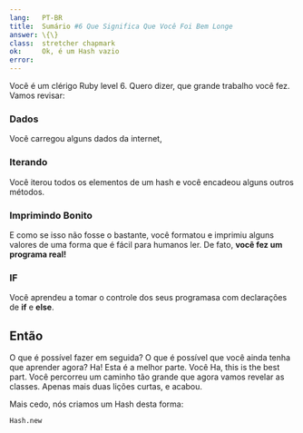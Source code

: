 ```yaml
---
lang:   PT-BR
title:  Sumário #6 Que Significa Que Você Foi Bem Longe
answer: \{\}
class:  stretcher chapmark
ok:     Ok, é um Hash vazio
error:  
---
```


Você é um clérigo Ruby level 6. Quero dizer, que grande trabalho você fez. Vamos revisar:

### Dados
Você carregou alguns dados da internet,

### Iterando
Você iterou todos os elementos de um hash e você encadeou alguns outros métodos.

### Imprimindo Bonito
E como se isso não fosse o bastante, você formatou e imprimiu alguns valores de uma forma
que é fácil para humanos ler. De fato, __você fez um programa real!__

### IF
Você aprendeu a tomar o controle dos seus programasa com declarações de __if__ e __else__.

## Então
O que é possível fazer em seguida? O que é possível que você ainda tenha que aprender agora?
Ha! Esta é a melhor parte. Você
Ha, this is the best part. Você percorreu um caminho tão grande que agora vamos revelar as classes.
Apenas mais duas lições curtas, e acabou.

Mais cedo, nós criamos um Hash desta forma:

    Hash.new
